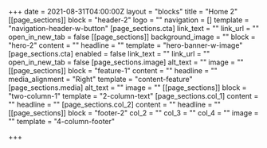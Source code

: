 +++
date = 2021-08-31T04:00:00Z
layout = "blocks"
title = "Home 2"
[[page_sections]]
block = "header-2"
logo = ""
navigation = []
template = "navigation-header-w-button"
[page_sections.cta]
link_text = ""
link_url = ""
open_in_new_tab = false
[[page_sections]]
background_image = ""
block = "hero-2"
content = ""
headline = ""
template = "hero-banner-w-image"
[page_sections.cta]
enabled = false
link_text = ""
link_url = ""
open_in_new_tab = false
[page_sections.image]
alt_text = ""
image = ""
[[page_sections]]
block = "feature-1"
content = ""
headline = ""
media_alignment = "Right"
template = "content-feature"
[page_sections.media]
alt_text = ""
image = ""
[[page_sections]]
block = "two-column-1"
template = "2-column-text"
[page_sections.col_1]
content = ""
headline = ""
[page_sections.col_2]
content = ""
headline = ""
[[page_sections]]
block = "footer-2"
col_2 = ""
col_3 = ""
col_4 = ""
image = ""
template = "4-column-footer"

+++
